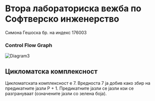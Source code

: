 # Втора лабораториска вежба по Софтверско инженерство 
 Симона Гешоска бр. на индекс 176003
### Control Flow Graph
![Diagram3](https://user-images.githubusercontent.com/81919050/120116178-24f95d80-c187-11eb-9f20-7e2d82358d8c.png)
## Цикломатска комплексност
Цикломатската комплексност е 7. Вредноста 7 ја добив како збир на предикатните јазли P + 1. Предикатните јазли се јазли кои се разгрануваат (означените јазли со зелена боја).
